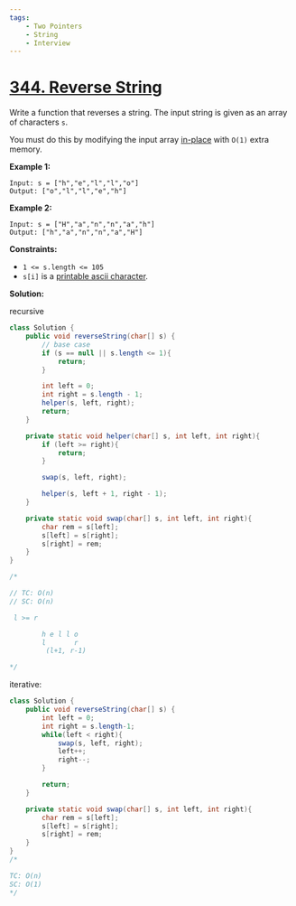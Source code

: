 ```yaml
---
tags:
    - Two Pointers
    - String
    - Interview
---
```


# [344. Reverse String](https://leetcode.com/problems/reverse-string/)

Write a function that reverses a string. The input string is given as an array of characters `s`.

You must do this by modifying the input array [in-place](https://en.wikipedia.org/wiki/In-place_algorithm) with `O(1)` extra memory.

 

**Example 1:**

```
Input: s = ["h","e","l","l","o"]
Output: ["o","l","l","e","h"]
```

**Example 2:**

```
Input: s = ["H","a","n","n","a","h"]
Output: ["h","a","n","n","a","H"]
```

 

**Constraints:**

- `1 <= s.length <= 105`
- `s[i]` is a [printable ascii character](https://en.wikipedia.org/wiki/ASCII#Printable_characters).



**Solution:**

recursive

```java
class Solution {
    public void reverseString(char[] s) {
        // base case
        if (s == null || s.length <= 1){
            return;
        }

        int left = 0;
        int right = s.length - 1;
        helper(s, left, right);
        return;
    }

    private static void helper(char[] s, int left, int right){
        if (left >= right){
            return;
        }

        swap(s, left, right);

        helper(s, left + 1, right - 1);
    }

    private static void swap(char[] s, int left, int right){
        char rem = s[left];
        s[left] = s[right];
        s[right] = rem;
    }
}

/*

// TC: O(n)
// SC: O(n)

 l >= r 

        h e l l o
        l       r
         (l+1, r-1)

*/
```



iterative:

```java
class Solution {
    public void reverseString(char[] s) {
        int left = 0;
        int right = s.length-1;
        while(left < right){
            swap(s, left, right);
            left++;
            right--;
        }

        return;
    }

    private static void swap(char[] s, int left, int right){
        char rem = s[left];
        s[left] = s[right];
        s[right] = rem;
    }
}
/*

TC: O(n)
SC: O(1)
*/
```

